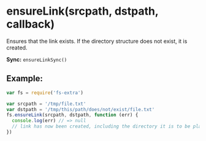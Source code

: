 # ensureLink(srcpath, dstpath, callback)

Ensures that the link exists. If the directory structure does not exist, it is created.

**Sync:** `ensureLinkSync()`


## Example:

```js
var fs = require('fs-extra')

var srcpath = '/tmp/file.txt'
var dstpath = '/tmp/this/path/does/not/exist/file.txt'
fs.ensureLink(srcpath, dstpath, function (err) {
  console.log(err) // => null
  // link has now been created, including the directory it is to be placed in
})
```
